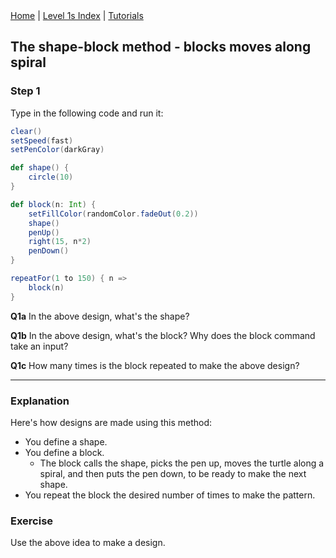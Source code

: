 <div class="nav">
  <a href="../../index.html">Home</a> | <a href="index.html">Level 1s Index</a> | <a href="../../tutorials-index.html">Tutorials</a>
</div>

## The shape-block method - blocks moves along spiral

### Step 1

Type in the following code and run it:

```scala
clear()
setSpeed(fast)
setPenColor(darkGray)

def shape() {
    circle(10)
}

def block(n: Int) {
    setFillColor(randomColor.fadeOut(0.2))
    shape()
    penUp()
    right(15, n*2)
    penDown()
}

repeatFor(1 to 150) { n =>
    block(n)
}
```

**Q1a** In the above design, what's the shape?

**Q1b** In the above design, what's the block? Why does the block command take an input?

**Q1c** How many times is the block repeated to make the above design?

---

### Explanation

Here's how designs are made using this method:
* You define a shape.
* You define a block.
  * The block calls the shape, picks the pen up, moves the turtle along a spiral, and then puts the pen down, to be ready to make the next shape.
* You repeat the block the desired number of times to make the pattern.

### Exercise

Use the above idea to make a design.


